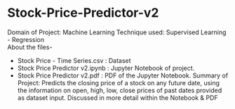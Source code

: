 # Stock-Price-Predictor-v2
Domain of Project: Machine Learning
Technique used: Supervised Learning - Regression <br>
About the files-
* Stock Price - Time Series.csv : Dataset
* Stock Price Predictor v2.ipynb : Jupyter Notebook of project.
* Stock Price Predictor v2.pdf : PDF of the Jupyter Notebook.
Summary of Project: Predicts the closing price of a stock on any future date, using the information on open, high, low, close prices
of past dates provided as dataset input. Discussed in more detail within the Notebook & PDF

